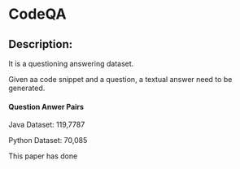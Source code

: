 # CodeQA

## Description:
It is a questioning answering dataset. 

Given aa code snippet and a question, a textual answer need to be generated.

#### Question Anwer Pairs
Java Dataset: 119,7787

Python Dataset: 70,085

This paper has done 